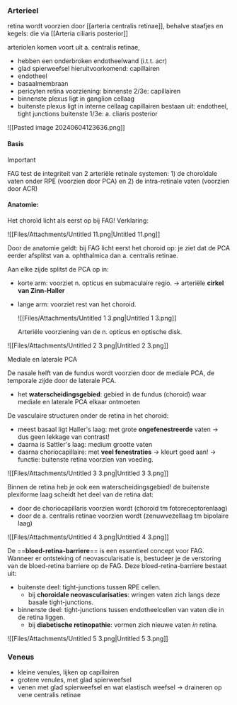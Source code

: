 ### Arterieel
retina wordt voorzien door [[arteria centralis retinae]], behalve staafjes en kegels: die via [[Arteria ciliaris posterior]] 

arteriolen komen voort uit a. centralis retinae, 
- hebben een onderbroken endotheelwand (i.t.t. acr)
- glad spierweefsel
hieruitvoorkomend: capillairen
- endotheel
- basaalmembraan
- pericyten
retina voorziening:
binnenste 2/3e: capillairen
- binnenste plexus ligt in ganglion cellaag
- buitenste plexus ligt in interne cellaag
capillairen bestaan uit: endotheel, tight junctions
buitenste 1/3e: a. cliaris posterior



![[Pasted image 20240604123636.png]]

#### Basis

> [!important]  
> FAG test de integriteit van 2 arteriële retinale systemen: 1) de choroïdale vaten onder RPE (voorzien door PCA) en 2) de intra-retinale vaten (voorzien door ACR)  

#### **Anatomie:**

Het choroïd licht als eerst op bij FAG! Verklaring:

![[Files/Attachments/Untitled 11.png|Untitled 11.png]]

Door de anatomie geldt: bij FAG licht eerst het choroid op: je ziet dat de PCA eerder afsplitst van a. ophthalmica dan a. centralis retinae.

Aan elke zijde splitst de PCA op in:
- korte arm: voorziet n. opticus en submaculaire regio. → arteriële **cirkel van Zinn-Haller**
- lange arm: voorziet rest van het choroid.
    
    ![[Files/Attachments/Untitled 1 3.png|Untitled 1 3.png]]
    
    Arteriële voorziening van de n. opticus en optische disk.
    

![[Files/Attachments/Untitled 2 3.png|Untitled 2 3.png]]

Mediale en laterale PCA

De nasale helft van de fundus wordt voorzien door de mediale PCA, de temporale zijde door de laterale PCA.
- het **waterscheidingsgebied**: gebied in de fundus (choroid) waar mediale en laterale PCA elkaar ontmoeten

De vasculaire structuren onder de retina in het choroid:
- meest basaal ligt Haller's laag: met grote **ongefenestreerde** vaten → dus geen lekkage van contrast!
- daarna is Sattler's laag: medium grootte vaten
- daarna choriocapillaire: met **veel fenestraties** → kleurt goed aan! → functie: buitenste retina voorzien van voeding.

![[Files/Attachments/Untitled 3 3.png|Untitled 3 3.png]]

Binnen de retina heb je ook een waterscheidingsgebied! de buitenste plexiforme laag scheidt het deel van de retina dat:
- door de choriocapillaris voorzien wordt (choroid tm fotoreceptorenlaag)
- door de a. centralis retinae voorzien wordt (zenuwvezellaag tm bipolaire laag)

![[Files/Attachments/Untitled 4 3.png|Untitled 4 3.png]]

  

De ==**bloed-retina-barriere**== is een essentieel concept voor FAG.
Wanneer er ontsteking of neovascularisatie is, bestudeer je de verstoring van de bloed-retina barriere op de FAG.
Deze bloed-retina-barriere bestaat uit:
- buitenste deel: tight-junctions tussen RPE cellen.
    - bij **choroidale neovascularisaties**: wringen vaten zich langs deze basale tight-junctions.
- binnenste deel: tight-junctions tussen endotheelcellen van vaten die in de retina liggen.
    - bij **diabetische retinopathie**: vormen zich nieuwe vaten _in_ retina.

![[Files/Attachments/Untitled 5 3.png|Untitled 5 3.png]]

  


### Veneus
- kleine venules, lijken op capillairen
- grotere venules, met glad spierweefsel
- venen met glad spierweefsel en wat elastisch weefsel -> draineren op vene centralis retinae
